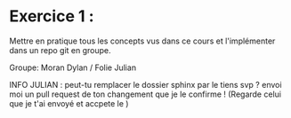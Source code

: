 # Exercice 1 : 

Mettre en pratique tous les concepts vus dans ce cours et l'implémenter dans un repo git en groupe.

Groupe: Moran Dylan / Folie Julian

INFO JULIAN : peut-tu remplacer le dossier sphinx par le tiens svp ? envoi moi un pull request de ton changement que je le confirme ! (Regarde celui que je t'ai envoyé et accpete le )  

